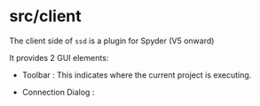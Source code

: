 # src/client

The client side of `ssd` is a plugin for Spyder (V5 onward)

It provides 2 GUI elements:

- Toolbar : This indicates where the current project is executing.

- Connection Dialog : 
